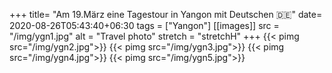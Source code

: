 +++
title= "Am 19.März eine Tagestour in Yangon mit Deutschen 🇩🇪"
date= 2020-08-26T05:43:40+06:30
tags  = ["Yangon"]
[[images]]
  src  = "/img/ygn1.jpg"
  alt  = "Travel photo"
  stretch = "stretchH"
+++
{{< pimg src="/img/ygn2.jpg">}}
{{< pimg src="/img/ygn3.jpg">}}
{{< pimg src="/img/ygn4.jpg">}}
{{< pimg src="/img/ygn5.jpg">}}

